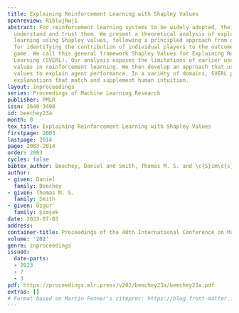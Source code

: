 ```yaml
---
title: Explaining Reinforcement Learning with Shapley Values
openreview: R1blujRwj1
abstract: For reinforcement learning systems to be widely adopted, their users must
  understand and trust them. We present a theoretical analysis of explaining reinforcement
  learning using Shapley values, following a principled approach from game theory
  for identifying the contribution of individual players to the outcome of a cooperative
  game. We call this general framework Shapley Values for Explaining Reinforcement
  Learning (SVERL). Our analysis exposes the limitations of earlier uses of Shapley
  values in reinforcement learning. We then develop an approach that uses Shapley
  values to explain agent performance. In a variety of domains, SVERL produces meaningful
  explanations that match and supplement human intuition.
layout: inproceedings
series: Proceedings of Machine Learning Research
publisher: PMLR
issn: 2640-3498
id: beechey23a
month: 0
tex_title: Explaining Reinforcement Learning with Shapley Values
firstpage: 2003
lastpage: 2014
page: 2003-2014
order: 2003
cycles: false
bibtex_author: Beechey, Daniel and Smith, Thomas M. S. and \c{S}im\c{s}ek, \"{O}zg\"{u}r
author:
- given: Daniel
  family: Beechey
- given: Thomas M. S.
  family: Smith
- given: Özgür
  family: Şimşek
date: 2023-07-03
address: 
container-title: Proceedings of the 40th International Conference on Machine Learning
volume: '202'
genre: inproceedings
issued:
  date-parts:
  - 2023
  - 7
  - 3
pdf: https://proceedings.mlr.press/v202/beechey23a/beechey23a.pdf
extras: []
# Format based on Martin Fenner's citeproc: https://blog.front-matter.io/posts/citeproc-yaml-for-bibliographies/
---
```

